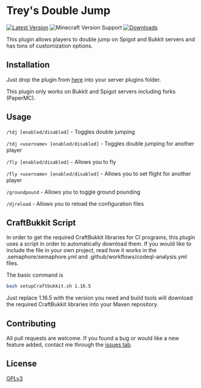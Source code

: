 # Trey's Double Jump
[![Latest Version](https://img.shields.io/badge/dynamic/json?color=ed37aa&label=Latest%20Version&query=name&url=https%3A%2F%2Fapi.spiget.org%2Fv2%2Fresources%2F19630%2Fversions%2Flatest)](https://www.spigotmc.org/resources/treys-double-jump-api.19630/)
![Minecraft Version Support](https://img.shields.io/badge/Minecraft%20Versions-1.8--1.16.5-9450cc)
[![Downloads](https://img.shields.io/badge/dynamic/json?color=2230f2&label=Downloads&query=downloads&url=https%3A%2F%2Fapi.spiget.org%2Fv2%2Fresources%2F19630)](https://www.spigotmc.org/resources/treys-double-jump-api.19630/)


 This plugin allows players to double jump on Spigot and Bukkit servers and has tons of customization options.
 
 ## Installation
 Just drop the plugin from [here](https://www.spigotmc.org/resources/treys-double-jump-api.19630/) into your server
  plugins folder.

This plugin only works on Bukkit and Spigot servers including forks (PaperMC).

 ## Usage
`/tdj [enabled/disabled]` - Toggles double jumping

`/tdj <username> [enabled/disabled]` - Toggles double jumping for another player

`/fly [enabled/disabled]` - Allows you to fly

`/fly <username> [enabled/disabled]` - Allows you to set flight for another player

`/groundpound` - Allows you to toggle ground pounding

`/djreload` - Allows you to reload the configuration files

## CraftBukkit Script
In order to get the required CraftBukkit libraries for CI programs, this plugin uses a script in order to
 automatically download them. If you would like to include the file in your own project, read how it works in the
  .semaphore/semaphore.yml and .github/workflows/codeql-analysis.yml files.
  
The basic command is
```bash
bash setupCraftbukkit.sh 1.16.5
```
Just replace 1.16.5 with the version you need and build tools will download the required CraftBukkit libraries into
 your Maven repository.

## Contributing
All pull requests are welcome. If you found a bug or would like a new feature added, contact me through the [issues
 tab](https://github.com/TreyRuffy/TreysDoubleJump/issues).
 
## License
[GPLv3](https://choosealicense.com/licenses/gpl-3.0/)
 
 
